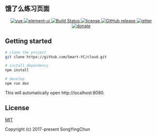 ## 饿了么练习页面

<p align="center">
  <a href="https://github.com/vuejs/vue">
    <img src="https://img.shields.io/badge/vue-2.5.17-brightgreen.svg" alt="vue">
  </a>
  <a href="https://cn.vuejs.org/v2/guide/">
    <img src="https://img.shields.io/badge/element--ui-2.4.6-brightgreen.svg" alt="element-ui">
  </a>
  <a href="http://element.eleme.io/#/zh-CN" rel="nofollow">
    <img src="https://travis-ci.org/PanJiaChen/vue-element-admin.svg?branch=master" alt="Build Status">
  </a>
  <a href="https://webpack.github.io/">
    <img src="https://img.shields.io/github/license/mashape/apistatus.svg" alt="license">
  </a>
  <a href="#">
    <img src="https://img.shields.io/github/release/PanJiaChen/vue-element-admin.svg" alt="GitHub release">
  </a>
  <a href="#">
    <img src="https://badges.gitter.im/Join%20Chat.svg" alt="gitter">
  </a>
  <a href="#">
    <img src="https://img.shields.io/badge/%24-donate-ff69b4.svg" alt="donate">
  </a>
</p>

## Getting started

```bash
# clone the project
git clone https://github.com/Smart-YC/cloud.git

# install dependency
npm install

# develop
npm run dev
```

This will automatically open http://localhost:8080.
## License

[MIT](https://smart-yc.github.io/cloud/)

Copyright (c) 2017-present SongYingChun
